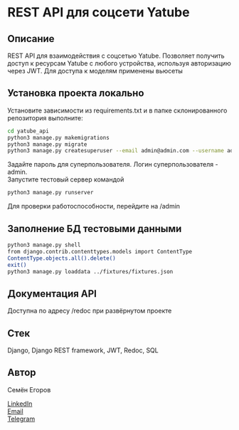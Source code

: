 # REST API для соцсети Yatube

## Описание

REST API для взаимодействия с соцсетью Yatube. Позволяет получить доступ к ресурсам Yatube с любого устройства, используя авторизацию через JWT. Для доступа к моделям применены вьюсеты

## Установка проекта локально

Установите зависимости из requirements.txt и в папке склонированного репозитория выполните:

```bash
cd yatube_api
python3 manage.py makemigrations
python3 manage.py migrate
python3 manage.py createsuperuser --email admin@admin.com --username admin -v 3
```
Задайте пароль для суперпользователя. Логин суперпользователя - admin.  
Запустите тестовый сервер командой
```Bash
python3 manage.py runserver
```
Для проверки работоспособности, перейдите на /admin


## Заполнение БД тестовыми данными

```bash
python3 manage.py shell
from django.contrib.contenttypes.models import ContentType
ContentType.objects.all().delete()
exit()
python3 manage.py loaddata ../fixtures/fixtures.json
```

## Документация API

Доступна по адресу /redoc при развёрнутом проекте

## Стек

Django, Django REST framework, JWT, Redoc, SQL

## Автор

Семён Егоров  


[LinkedIn](https://www.linkedin.com/in/simonegorov/)  
[Email](simon.egorov.job@gmail.com)  
[Telegram](https://t.me/SamePersoon)

